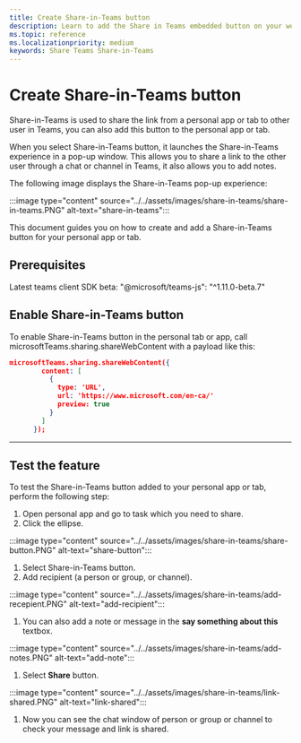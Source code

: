 ```yaml
---
title: Create Share-in-Teams button
description: Learn to add the Share in Teams embedded button on your website, with a website preview, using Code samples 
ms.topic: reference
ms.localizationpriority: medium
keywords: Share Teams Share-in-Teams
---
```

# Create Share-in-Teams button

Share-in-Teams is used to share the link from a personal app or tab to other user in Teams, you can also add this button to the personal app or tab.

When you select Share-in-Teams button, it launches the Share-in-Teams experience in a pop-up window. This allows you to share a link to the other user through a chat or channel in Teams, it also allows you to add notes.

The following image displays the Share-in-Teams pop-up experience:

:::image type="content" source="../../assets/images/share-in-teams/share-in-teams.PNG" alt-text="share-in-teams":::

This document guides you on how to create and add a Share-in-Teams button for your personal app or tab.

## Prerequisites

Latest teams client SDK beta: "@microsoft/teams-js": "^1.11.0-beta.7"

## Enable Share-in-Teams button

To enable Share-in-Teams button in the personal tab or app,
call microsoftTeams.sharing.shareWebContent with a payload like this:

```json
microsoftTeams.sharing.shareWebContent({
        content: [
          {
            type: 'URL',
            url: 'https://www.microsoft.com/en-ca/'
            preview: true
          }
        ]
      });
```

---

## Test the feature

To test the Share-in-Teams button added to your personal app or tab, perform the following step:

1. Open personal app and go to task which you need to share.
1. Click the ellipse.

:::image type="content" source="../../assets/images/share-in-teams/share-button.PNG" alt-text="share-button":::

1. Select Share-in-Teams button.
1. Add recipient (a person or group, or channel).

:::image type="content" source="../../assets/images/share-in-teams/add-recepient.PNG" alt-text="add-recipient":::

1. You can also add a note or message in the **say something about this** textbox.

:::image type="content" source="../../assets/images/share-in-teams/add-notes.PNG" alt-text="add-note":::

1. Select **Share** button.

:::image type="content" source="../../assets/images/share-in-teams/link-shared.PNG" alt-text="link-shared":::

1. Now you can see the chat window of person or group or channel to check your message and link is shared.
